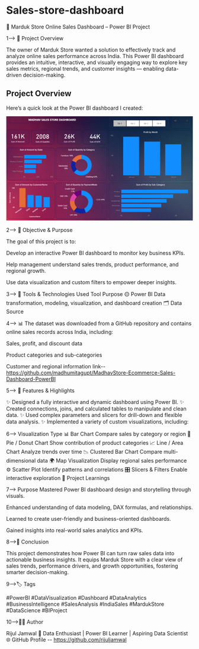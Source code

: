 # Sales-store-dashboard
🛒 Marduk Store Online Sales Dashboard – Power BI Project

1--> 📖 Project Overview

The owner of Marduk Store wanted a solution to effectively track and analyze online sales performance across India.
This Power BI dashboard provides an intuitive, interactive, and visually engaging way to explore key sales metrics, regional trends, and customer insights — enabling data-driven decision-making.

## Project Overview
Here’s a quick look at the Power BI dashboard I created:

![Dashboard Screenshot](https://github.com/rijuljamwal/Sales-store-dashboard/blob/15f27bb7bc2fa94e84545d450726ab9232660d7a/SALES%20DASHBOARD.png)


2--> 🎯 Objective & Purpose

The goal of this project is to:

Develop an interactive Power BI dashboard to monitor key business KPIs.

Help management understand sales trends, product performance, and regional growth.

Use data visualization and custom filters to empower deeper insights.

3--> 🧰 Tools & Technologies Used
Tool	Purpose
🟡 Power BI	Data transformation, modeling, visualization, and dashboard creation
🗂️ Data Source

4--> 📊 The dataset was downloaded from a GitHub repository and contains online sales records across India, including:

Sales, profit, and discount data

Product categories and sub-categories

Customer and regional information
link--https://github.com/madhumitagupt/MadhavStore-Ecommerce-Sales-Dashboard-PowerBI

5--> 🌟 Features & Highlights

✨ Designed a fully interactive and dynamic dashboard using Power BI.
✨ Created connections, joins, and calculated tables to manipulate and clean data.
✨ Used complex parameters and slicers for drill-down and flexible data analysis.
✨ Implemented a variety of custom visualizations, including:

6--> Visualization Type
📊 Bar Chart	Compare sales by category or region
🥧 Pie / Donut Chart	Show contribution of product categories
📈 Line / Area Chart	Analyze trends over time
📉 Clustered Bar Chart	Compare multi-dimensional data
🌍 Map Visualization	Display regional sales performance
⚙️ Scatter Plot	Identify patterns and correlations
🎛️ Slicers & Filters	Enable interactive exploration
🧠 Project Learnings

7--> Purpose
Mastered Power BI dashboard design and storytelling through visuals.

Enhanced understanding of data modeling, DAX formulas, and relationships.

Learned to create user-friendly and business-oriented dashboards.

Gained insights into real-world sales analytics and KPIs.

8-->🏁 Conclusion

This project demonstrates how Power BI can turn raw sales data into actionable business insights.
It equips Marduk Store with a clear view of sales trends, performance drivers, and growth opportunities, fostering smarter decision-making.

9-->🏷️ Tags

#PowerBI #DataVisualization #Dashboard #DataAnalytics #BusinessIntelligence
#SalesAnalysis #IndiaSales #MardukStore #DataScience #BIProject

10-->👨‍💻 Author

Rijul Jamwal
📧 Data Enthusiast | Power BI Learner | Aspiring Data Scientist
🌐 GitHub Profile -- https://github.com/rijuljamwal
